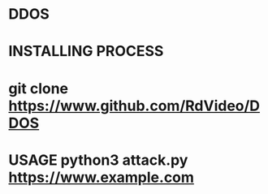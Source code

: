 # DDOS
# INSTALLING PROCESS
# git clone https://www.github.com/RdVideo/DDOS

# USAGE python3 attack.py https://www.example.com
